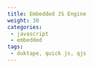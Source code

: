 ```yaml
---
title: Embedded JS Engine
weight: 30
categories:
 - javascript
 - embedded
tags:
 - duktape, quick js, qjs
---
```

